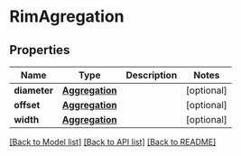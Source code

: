 # RimAgregation

## Properties
Name | Type | Description | Notes
------------ | ------------- | ------------- | -------------
**diameter** | [**Aggregation**](Aggregation.md) |  | [optional] 
**offset** | [**Aggregation**](Aggregation.md) |  | [optional] 
**width** | [**Aggregation**](Aggregation.md) |  | [optional] 

[[Back to Model list]](../README.md#documentation-for-models) [[Back to API list]](../README.md#documentation-for-api-endpoints) [[Back to README]](../README.md)


